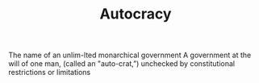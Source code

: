 ---
title: Autocracy
permalink: "/definitions/autocracy.html"
body: The name of an unlim-lted monarchical government A government at the will of
  one man, (called an "auto-crat,”) unchecked by constitutional restrictions or limitations
published_at: '2018-07-07'
layout: post
---